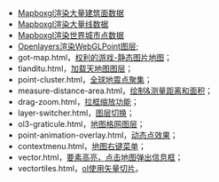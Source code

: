 - [Mapboxgl渲染大量建筑面数据](https://github.com/bxlulu/bxl.github.io/blob/8ea7e6fc7a4b38a95cfad27e604d6a177aa4bcfd/mapbox-large-buildings.vue)
- [Mapboxgl渲染大量线数据](https://github.com/bxlulu/bxl.github.io/blob/3a4d39675a28eee75b7e48063fec39bdb607c71b/mapbox-large-waterways.vue)
- [Mapboxgl渲染世界城市点数据](https://github.com/QingyaFan/openlayers-examples/blob/master/mapbox-large-world-cities.vue)
- [Openlayers渲染WebGLPoint图层](https://github.com/QingyaFan/openlayers-examples/blob/master/webgl-points.vue);
- got-map.html，[权利的游戏-静态图片地图](http://cheerfun.xyz/openlayers-examples/got-map.html)；
- tianditu.html，[加载天地图图层](http://cheerfun.xyz/openlayers-examples/tianditu.html)；
- point-cluster.html，[全球地震点聚集](http://cheerfun.xyz/openlayers-examples/point-cluster.html)；
- measure-distance-area.html，[绘制&测量距离和面积](http://cheerfun.xyz/openlayers-examples/measure-distance-area.html)；
- drag-zoom.html，[拉框缩放功能](http://cheerfun.xyz/openlayers-examples/drag-zoom.html)；
- layer-switcher.html，[图层切换](http://cheerfun.xyz/openlayers-examples/layer-switcher.html)；
- ol3-graticule.html，[地图格网图层](http://cheerfun.xyz/openlayers-examples/ol3-graticule.html)；
- point-animation-overlay.html，[动态点效果](http://cheerfun.xyz/openlayers-examples/point-animation-overlay.html)；
- contextmenu.html，[地图右键菜单](http://cheerfun.xyz/openlayers-examples/contextmenu.html)；
- vector.html，[要素高亮，点击地图弹出信息框](http://cheerfun.xyz/openlayers-examples/vector.html)；
- vectortiles.html，[ol使用矢量切片](http://cheerfun.xyz/openlayers-examples/vectortiles.html)。

